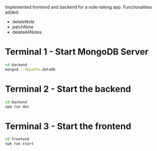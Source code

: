 Implemented frontend and backend for a note-taking app. Functionalities added:
- deleteNote
- patchNote
- deleteAllNotes

# Terminal 1 - Start MongoDB Server

```bash
cd backend
mongod --dbpath=.datadb
```

# Terminal 2 - Start the backend

```bash
cd backend
npm run dev
```

# Terminal 3 - Start the frontend

```bash
cd frontend
npm run start
```
